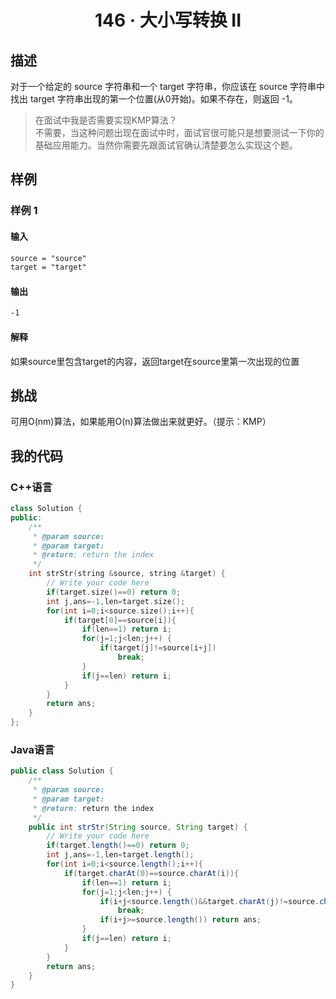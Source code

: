 # <center> 146 · 大小写转换 II 

## 描述

对于一个给定的 source 字符串和一个 target 字符串，你应该在 source 字符串中找出 target 字符串出现的第一个位置(从0开始)。如果不存在，则返回 -1。

> 在面试中我是否需要实现KMP算法？  
> 不需要，当这种问题出现在面试中时，面试官很可能只是想要测试一下你的基础应用能力。当然你需要先跟面试官确认清楚要怎么实现这个题。

## 样例

### 样例 1

#### 输入

```txt
source = "source"
target = "target"
```

#### 输出

```txt
-1   
```

#### 解释

如果source里包含target的内容，返回target在source里第一次出现的位置

## 挑战

可用O(nm)算法，如果能用O(n)算法做出来就更好。（提示：KMP）

## 我的代码

### C++语言

```c++
class Solution {
public:
    /**
     * @param source: 
     * @param target: 
     * @return: return the index
     */
    int strStr(string &source, string &target) {
        // Write your code here
        if(target.size()==0) return 0;
        int j,ans=-1,len=target.size();
        for(int i=0;i<source.size();i++){
            if(target[0]==source[i]){
                if(len==1) return i;
                for(j=1;j<len;j++) {
                    if(target[j]!=source[i+j])
                        break;
                }
                if(j==len) return i;
            }
        }
        return ans;
    }
};
```

### Java语言

```java
public class Solution {
    /**
     * @param source: 
     * @param target: 
     * @return: return the index
     */
    public int strStr(String source, String target) {
        // Write your code here
        if(target.length()==0) return 0;
        int j,ans=-1,len=target.length();
        for(int i=0;i<source.length();i++){
            if(target.charAt(0)==source.charAt(i)){
                if(len==1) return i;
                for(j=1;j<len;j++) {
                    if(i+j<source.length()&&target.charAt(j)!=source.charAt(i+j))
                        break;
                    if(i+j>=source.length()) return ans;
                }
                if(j==len) return i;
            }
        }
        return ans;
    }
}
```